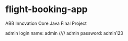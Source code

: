 # flight-booking-app
ABB Innovation Core Java Final Project

admin login name: admin ////
admin password: admin123
